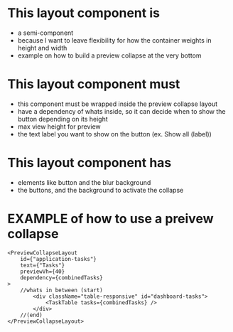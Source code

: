 # This layout component is
- a semi-component
- because I want to leave flexibility for how the container weights in height and width
- example on how to build a preview collapse at the very bottom 

# This layout component must
- this component must be wrapped inside the preview collapse layout
- have a dependency of whats inside, so it can decide when to show the button depending on its height
- max view height for preview
- the text label you want to show on the button (ex. Show all (label))

# This layout component has
- elements like button and the blur background
- the buttons, and the background to activate the collapse

# EXAMPLE of how to use a preivew collapse

    <PreviewCollapseLayout
        id={"application-tasks"}
        text={"Tasks"}
        previewVh={40}
        dependency={combinedTasks}
    >
        //whats in between (start)
            <div className="table-responsive" id="dashboard-tasks">
                <TaskTable tasks={combinedTasks} />
            </div>
        //(end)
    </PreviewCollapseLayout>
